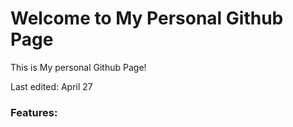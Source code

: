 # Welcome to My Personal Github Page

This is My personal Github Page!

Last edited: April 27

### Features:
